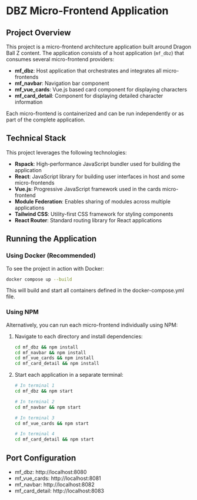 # DBZ Micro-Frontend Application

## Project Overview
This project is a micro-frontend architecture application built around Dragon Ball Z content. The application consists of a host application (`mf_dbz`) that consumes several micro-frontend providers:

- **mf_dbz**: Host application that orchestrates and integrates all micro-frontends
- **mf_navbar**: Navigation bar component
- **mf_vue_cards**: Vue.js based card component for displaying characters
- **mf_card_detail**: Component for displaying detailed character information

Each micro-frontend is containerized and can be run independently or as part of the complete application.

## Technical Stack

This project leverages the following technologies:

- **Rspack**: High-performance JavaScript bundler used for building the application
- **React**: JavaScript library for building user interfaces in host and some micro-frontends
- **Vue.js**: Progressive JavaScript framework used in the cards micro-frontend
- **Module Federation**: Enables sharing of modules across multiple applications
- **Tailwind CSS**: Utility-first CSS framework for styling components
- **React Router**: Standard routing library for React applications

## Running the Application

### Using Docker (Recommended)
To see the project in action with Docker:

```bash
docker compose up --build
```

This will build and start all containers defined in the docker-compose.yml file.

### Using NPM
Alternatively, you can run each micro-frontend individually using NPM:

1. Navigate to each directory and install dependencies:
   ```bash
   cd mf_dbz && npm install
   cd mf_navbar && npm install
   cd mf_vue_cards && npm install
   cd mf_card_detail && npm install
   ```

2. Start each application in a separate terminal:
   ```bash
   # In terminal 1
   cd mf_dbz && npm start
   
   # In terminal 2
   cd mf_navbar && npm start
   
   # In terminal 3
   cd mf_vue_cards && npm start
   
   # In terminal 4
   cd mf_card_detail && npm start
   ```

## Port Configuration
- mf_dbz: http://localhost:8080
- mf_vue_cards: http://localhost:8081
- mf_navbar: http://localhost:8082
- mf_card_detail: http://localhost:8083
